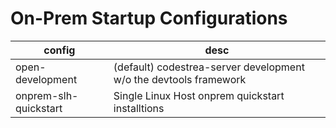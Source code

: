 # On-Prem Startup Configurations

| config | desc |
| --- | --- |
| open-development | (default) codestrea-server development w/o the devtools framework |
| onprem-slh-quickstart | Single Linux Host onprem quickstart installtions |
